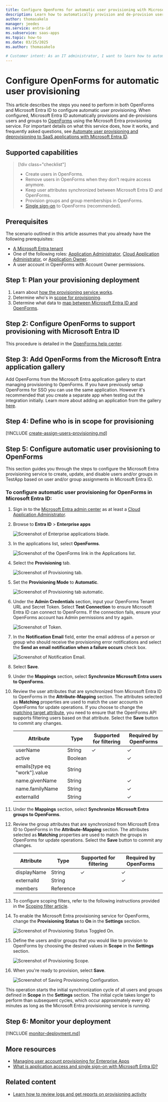 ```yaml
---
title: Configure OpenForms for automatic user provisioning with Microsoft Entra ID
description: Learn how to automatically provision and de-provision user accounts from Microsoft Entra ID to OpenForms.
author: thomasakelo
manager: jeedes
ms.service: entra-id
ms.subservice: saas-apps
ms.topic: how-to
ms.date: 03/25/2025
ms.author: thomasakelo

# Customer intent: As an IT administrator, I want to learn how to automatically provision and deprovision user accounts from Microsoft Entra ID to OpenForms so that I can streamline the user management process and ensure that users have the appropriate access to OpenForms.
---
```


# Configure OpenForms for automatic user provisioning

This article describes the steps you need to perform in both OpenForms and Microsoft Entra ID to configure automatic user provisioning. When configured, Microsoft Entra ID automatically provisions and de-provisions users and groups to [OpenForms](https://granicus.com/solution/govservice/openforms) using the Microsoft Entra provisioning service. For important details on what this service does, how it works, and frequently asked questions, see [Automate user provisioning and deprovisioning to SaaS applications with Microsoft Entra ID](~/identity/app-provisioning/user-provisioning.md). 


## Supported capabilities
> [!div class="checklist"]
> * Create users in OpenForms.
> * Remove users in OpenForms when they don't require access anymore.
> * Keep user attributes synchronized between Microsoft Entra ID and OpenForms.
> * Provision groups and group memberships in OpenForms.
> * [Single sign-on](~/identity/enterprise-apps/add-application-portal-setup-oidc-sso.md) to OpenForms (recommended).

## Prerequisites

The scenario outlined in this article assumes that you already have the following prerequisites:

* [A Microsoft Entra tenant](~/identity-platform/quickstart-create-new-tenant.md) 
* One of the following roles: [Application Administrator](/entra/identity/role-based-access-control/permissions-reference#application-administrator), [Cloud Application Administrator](/entra/identity/role-based-access-control/permissions-reference#cloud-application-administrator), or [Application Owner](/entra/fundamentals/users-default-permissions#owned-enterprise-applications).
* A user account in OpenForms with Account Owner permissions.

## Step 1: Plan your provisioning deployment
1. Learn about [how the provisioning service works](~/identity/app-provisioning/user-provisioning.md).
1. Determine who's in [scope for provisioning](~/identity/app-provisioning/define-conditional-rules-for-provisioning-user-accounts.md).
1. Determine what data to [map between Microsoft Entra ID and OpenForms](~/identity/app-provisioning/customize-application-attributes.md).

<a name='step-2-configure-openforms-to-support-provisioning-with-azure-ad'></a>

## Step 2: Configure OpenForms to support provisioning with Microsoft Entra ID
This procedure is detailed in the [OpenForms help center](https://help.openforms.com/Developers/Set-up-Azure-AD-to-work-with-OpenForms).

<a name='step-3-add-openforms-from-the-azure-ad-application-gallery'></a>

## Step 3: Add OpenForms from the Microsoft Entra application gallery

Add OpenForms from the Microsoft Entra application gallery to start managing provisioning to OpenForms. If you have previously setup OpenForms for SSO you can use the same application. However it's recommended that you create a separate app when testing out the integration initially. Learn more about adding an application from the gallery [here](~/identity/enterprise-apps/add-application-portal.md). 

## Step 4: Define who is in scope for provisioning 

[!INCLUDE [create-assign-users-provisioning.md](~/identity/saas-apps/includes/create-assign-users-provisioning.md)]

## Step 5: Configure automatic user provisioning to OpenForms 

This section guides you through the steps to configure the Microsoft Entra provisioning service to create, update, and disable users and/or groups in TestApp based on user and/or group assignments in Microsoft Entra ID.

<a name='to-configure-automatic-user-provisioning-for-openforms-in-azure-ad'></a>

### To configure automatic user provisioning for OpenForms in Microsoft Entra ID:

1. Sign in to the [Microsoft Entra admin center](https://entra.microsoft.com) as at least a [Cloud Application Administrator](~/identity/role-based-access-control/permissions-reference.md#cloud-application-administrator).
1. Browse to **Entra ID** > **Enterprise apps**

	![Screenshot of Enterprise applications blade.](common/enterprise-applications.png)

1. In the applications list, select **OpenForms**.

	![Screenshot of the OpenForms link in the Applications list.](common/all-applications.png)

1. Select the **Provisioning** tab.

	![Screenshot of Provisioning tab.](common/provisioning.png)

1. Set the **Provisioning Mode** to **Automatic**.

	![Screenshot of Provisioning tab automatic.](common/provisioning-automatic.png)

1. Under the **Admin Credentials** section, input your OpenForms Tenant URL and Secret Token. Select **Test Connection** to ensure Microsoft Entra ID can connect to OpenForms. If the connection fails, ensure your OpenForms account has Admin permissions and try again.

 	![Screenshot of Token.](common/provisioning-testconnection-tenanturltoken.png)

1. In the **Notification Email** field, enter the email address of a person or group who should receive the provisioning error notifications and select the **Send an email notification when a failure occurs** check box.

	![Screenshot of Notification Email.](common/provisioning-notification-email.png)

1. Select **Save**.

1. Under the **Mappings** section, select **Synchronize Microsoft Entra users to OpenForms**.

1. Review the user attributes that are synchronized from Microsoft Entra ID to OpenForms in the **Attribute-Mapping** section. The attributes selected as **Matching** properties are used to match the user accounts in OpenForms for update operations. If you choose to change the [matching target attribute](~/identity/app-provisioning/customize-application-attributes.md), you need to ensure that the OpenForms API supports filtering users based on that attribute. Select the **Save** button to commit any changes.

   |Attribute|Type|Supported for filtering|Required by OpenForms|
   |---|---|---|---|
   |userName|String|&check;|&check;
   |active|Boolean||&check;
   |emails[type eq "work"].value|String||
   |name.givenName|String||&check;
   |name.familyName|String||&check;
   |externalId|String||&check;

1. Under the **Mappings** section, select **Synchronize Microsoft Entra groups to OpenForms**.

1. Review the group attributes that are synchronized from Microsoft Entra ID to OpenForms in the **Attribute-Mapping** section. The attributes selected as **Matching** properties are used to match the groups in OpenForms for update operations. Select the **Save** button to commit any changes.

   |Attribute|Type|Supported for filtering|Required by OpenForms|
   |---|---|---|---|
   |displayName|String|&check;|&check;
   |externalId|String||&check;
   |members|Reference||
   
1. To configure scoping filters, refer to the following instructions provided in the [Scoping filter  article](~/identity/app-provisioning/define-conditional-rules-for-provisioning-user-accounts.md).

1. To enable the Microsoft Entra provisioning service for OpenForms, change the **Provisioning Status** to **On** in the **Settings** section.

	![Screenshot of Provisioning Status Toggled On.](common/provisioning-toggle-on.png)

1. Define the users and/or groups that you would like to provision to OpenForms by choosing the desired values in **Scope** in the **Settings** section.

	![Screenshot of Provisioning Scope.](common/provisioning-scope.png)

1. When you're ready to provision, select **Save**.

	![Screenshot of Saving Provisioning Configuration.](common/provisioning-configuration-save.png)

This operation starts the initial synchronization cycle of all users and groups defined in **Scope** in the **Settings** section. The initial cycle takes longer to perform than subsequent cycles, which occur approximately every 40 minutes as long as the Microsoft Entra provisioning service is running. 

## Step 6: Monitor your deployment

[!INCLUDE [monitor-deployment.md](~/identity/saas-apps/includes/monitor-deployment.md)]

## More resources

* [Managing user account provisioning for Enterprise Apps](~/identity/app-provisioning/configure-automatic-user-provisioning-portal.md)
* [What is application access and single sign-on with Microsoft Entra ID?](~/identity/enterprise-apps/what-is-single-sign-on.md)

## Related content

* [Learn how to review logs and get reports on provisioning activity](~/identity/app-provisioning/check-status-user-account-provisioning.md)
